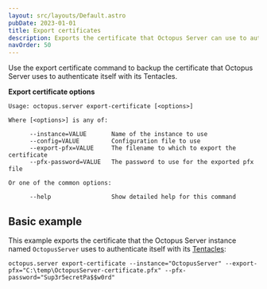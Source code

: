 ```yaml
---
layout: src/layouts/Default.astro
pubDate: 2023-01-01
title: Export certificates
description: Exports the certificate that Octopus Server can use to authenticate itself with its Tentacles
navOrder: 50
---
```


Use the export certificate command to backup the certificate that Octopus Server uses to authenticate itself with its Tentacles.

**Export certificate options**

```text
Usage: octopus.server export-certificate [<options>]

Where [<options>] is any of:

      --instance=VALUE       Name of the instance to use
      --config=VALUE         Configuration file to use
      --export-pfx=VALUE     The filename to which to export the certificate
      --pfx-password=VALUE   The password to use for the exported pfx file

Or one of the common options:

      --help                 Show detailed help for this command
```

## Basic example

This example exports the certificate that the Octopus Server instance named `OctopusServer` uses to authenticate itself with its [Tentacles](/docs/infrastructure/deployment-targets/tentacle/windows/index.md):

```text
octopus.server export-certificate --instance="OctopusServer" --export-pfx="C:\temp\OctopusServer-certificate.pfx" --pfx-password="Sup3r5ecretPa$$w0rd"
```
